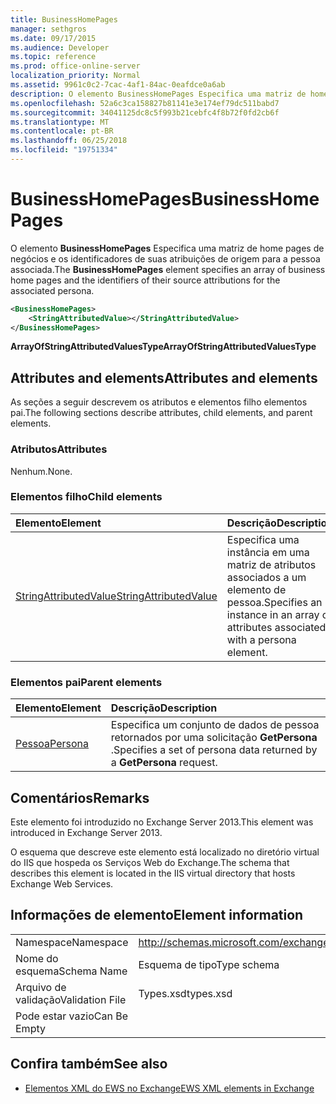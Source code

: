 ```yaml
---
title: BusinessHomePages
manager: sethgros
ms.date: 09/17/2015
ms.audience: Developer
ms.topic: reference
ms.prod: office-online-server
localization_priority: Normal
ms.assetid: 9961c0c2-7cac-4af1-84ac-0eafdce0a6ab
description: O elemento BusinessHomePages Especifica uma matriz de home pages de negócios e os identificadores de suas atribuições de origem para a pessoa associada.
ms.openlocfilehash: 52a6c3ca158827b81141e3e174ef79dc511babd7
ms.sourcegitcommit: 34041125dc8c5f993b21cebfc4f8b72f0fd2cb6f
ms.translationtype: MT
ms.contentlocale: pt-BR
ms.lasthandoff: 06/25/2018
ms.locfileid: "19751334"
---
```

# <a name="businesshomepages"></a><span data-ttu-id="1c936-103">BusinessHomePages</span><span class="sxs-lookup"><span data-stu-id="1c936-103">BusinessHomePages</span></span>

<span data-ttu-id="1c936-104">O elemento **BusinessHomePages** Especifica uma matriz de home pages de negócios e os identificadores de suas atribuições de origem para a pessoa associada.</span><span class="sxs-lookup"><span data-stu-id="1c936-104">The **BusinessHomePages** element specifies an array of business home pages and the identifiers of their source attributions for the associated persona.</span></span> 
  
```XML
<BusinessHomePages>
    <StringAttributedValue></StringAttributedValue>
</BusinessHomePages>
```

 <span data-ttu-id="1c936-105">**ArrayOfStringAttributedValuesType**</span><span class="sxs-lookup"><span data-stu-id="1c936-105">**ArrayOfStringAttributedValuesType**</span></span>
## <a name="attributes-and-elements"></a><span data-ttu-id="1c936-106">Attributes and elements</span><span class="sxs-lookup"><span data-stu-id="1c936-106">Attributes and elements</span></span>

<span data-ttu-id="1c936-107">As seções a seguir descrevem os atributos e elementos filho elementos pai.</span><span class="sxs-lookup"><span data-stu-id="1c936-107">The following sections describe attributes, child elements, and parent elements.</span></span>
  
### <a name="attributes"></a><span data-ttu-id="1c936-108">Atributos</span><span class="sxs-lookup"><span data-stu-id="1c936-108">Attributes</span></span>

<span data-ttu-id="1c936-109">Nenhum.</span><span class="sxs-lookup"><span data-stu-id="1c936-109">None.</span></span>
  
### <a name="child-elements"></a><span data-ttu-id="1c936-110">Elementos filho</span><span class="sxs-lookup"><span data-stu-id="1c936-110">Child elements</span></span>

|<span data-ttu-id="1c936-111">**Elemento**</span><span class="sxs-lookup"><span data-stu-id="1c936-111">**Element**</span></span>|<span data-ttu-id="1c936-112">**Descrição**</span><span class="sxs-lookup"><span data-stu-id="1c936-112">**Description**</span></span>|
|:-----|:-----|
|[<span data-ttu-id="1c936-113">StringAttributedValue</span><span class="sxs-lookup"><span data-stu-id="1c936-113">StringAttributedValue</span></span>](stringattributedvalue.md) <br/> |<span data-ttu-id="1c936-114">Especifica uma instância em uma matriz de atributos associados a um elemento de pessoa.</span><span class="sxs-lookup"><span data-stu-id="1c936-114">Specifies an instance in an array of attributes associated with a persona element.</span></span>  <br/> |
   
### <a name="parent-elements"></a><span data-ttu-id="1c936-115">Elementos pai</span><span class="sxs-lookup"><span data-stu-id="1c936-115">Parent elements</span></span>

|<span data-ttu-id="1c936-116">**Elemento**</span><span class="sxs-lookup"><span data-stu-id="1c936-116">**Element**</span></span>|<span data-ttu-id="1c936-117">**Descrição**</span><span class="sxs-lookup"><span data-stu-id="1c936-117">**Description**</span></span>|
|:-----|:-----|
|[<span data-ttu-id="1c936-118">Pessoa</span><span class="sxs-lookup"><span data-stu-id="1c936-118">Persona</span></span>](persona.md) <br/> |<span data-ttu-id="1c936-119">Especifica um conjunto de dados de pessoa retornados por uma solicitação **GetPersona** .</span><span class="sxs-lookup"><span data-stu-id="1c936-119">Specifies a set of persona data returned by a **GetPersona** request.</span></span>  <br/> |
   
## <a name="remarks"></a><span data-ttu-id="1c936-120">Comentários</span><span class="sxs-lookup"><span data-stu-id="1c936-120">Remarks</span></span>

<span data-ttu-id="1c936-121">Este elemento foi introduzido no Exchange Server 2013.</span><span class="sxs-lookup"><span data-stu-id="1c936-121">This element was introduced in Exchange Server 2013.</span></span>
  
<span data-ttu-id="1c936-122">O esquema que descreve este elemento está localizado no diretório virtual do IIS que hospeda os Serviços Web do Exchange.</span><span class="sxs-lookup"><span data-stu-id="1c936-122">The schema that describes this element is located in the IIS virtual directory that hosts Exchange Web Services.</span></span>
  
## <a name="element-information"></a><span data-ttu-id="1c936-123">Informações de elemento</span><span class="sxs-lookup"><span data-stu-id="1c936-123">Element information</span></span>

|||
|:-----|:-----|
|<span data-ttu-id="1c936-124">Namespace</span><span class="sxs-lookup"><span data-stu-id="1c936-124">Namespace</span></span>  <br/> |http://schemas.microsoft.com/exchange/services/2006/types  <br/> |
|<span data-ttu-id="1c936-125">Nome do esquema</span><span class="sxs-lookup"><span data-stu-id="1c936-125">Schema Name</span></span>  <br/> |<span data-ttu-id="1c936-126">Esquema de tipo</span><span class="sxs-lookup"><span data-stu-id="1c936-126">Type schema</span></span>  <br/> |
|<span data-ttu-id="1c936-127">Arquivo de validação</span><span class="sxs-lookup"><span data-stu-id="1c936-127">Validation File</span></span>  <br/> |<span data-ttu-id="1c936-128">Types.xsd</span><span class="sxs-lookup"><span data-stu-id="1c936-128">types.xsd</span></span>  <br/> |
|<span data-ttu-id="1c936-129">Pode estar vazio</span><span class="sxs-lookup"><span data-stu-id="1c936-129">Can Be Empty</span></span>  <br/> ||
   
## <a name="see-also"></a><span data-ttu-id="1c936-130">Confira também</span><span class="sxs-lookup"><span data-stu-id="1c936-130">See also</span></span>



- [<span data-ttu-id="1c936-131">Elementos XML do EWS no Exchange</span><span class="sxs-lookup"><span data-stu-id="1c936-131">EWS XML elements in Exchange</span></span>](ews-xml-elements-in-exchange.md)

